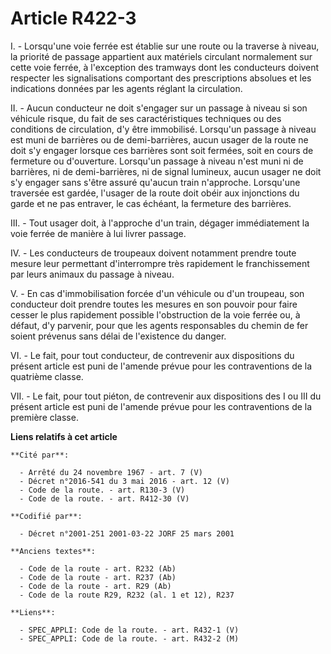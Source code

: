 # Article R422-3

I. - Lorsqu'une voie ferrée est établie sur une route ou la traverse à niveau, la priorité de passage appartient aux
matériels circulant normalement sur cette voie ferrée, à l'exception des tramways dont les conducteurs doivent respecter les
signalisations comportant des prescriptions absolues et les indications données par les agents réglant la circulation.

II. - Aucun conducteur ne doit s'engager sur un passage à niveau si son véhicule risque, du fait de ses caractéristiques
techniques ou des conditions de circulation, d'y être immobilisé. Lorsqu'un passage à niveau est muni de barrières ou de
demi-barrières, aucun usager de la route ne doit s'y engager lorsque ces barrières sont soit fermées, soit en cours de
fermeture ou d'ouverture. Lorsqu'un passage à niveau n'est muni ni de barrières, ni de demi-barrières, ni de signal lumineux,
aucun usager ne doit s'y engager sans s'être assuré qu'aucun train n'approche. Lorsqu'une traversée est gardée, l'usager de
la route doit obéir aux injonctions du garde et ne pas entraver, le cas échéant, la fermeture des barrières.

III. - Tout usager doit, à l'approche d'un train, dégager immédiatement la voie ferrée de manière à lui livrer passage.

IV. - Les conducteurs de troupeaux doivent notamment prendre toute mesure leur permettant d'interrompre très rapidement le
franchissement par leurs animaux du passage à niveau.

V. - En cas d'immobilisation forcée d'un véhicule ou d'un troupeau, son conducteur doit prendre toutes les mesures en son
pouvoir pour faire cesser le plus rapidement possible l'obstruction de la voie ferrée ou, à défaut, d'y parvenir, pour que
les agents responsables du chemin de fer soient prévenus sans délai de l'existence du danger.

VI. - Le fait, pour tout conducteur, de contrevenir aux dispositions du présent article est puni de l'amende prévue pour les
contraventions de la quatrième classe.

VII. - Le fait, pour tout piéton, de contrevenir aux dispositions des I ou III du présent article est puni de l'amende prévue
pour les contraventions de la première classe.

**Liens relatifs à cet article**

	**Cité par**:

	  - Arrêté du 24 novembre 1967 - art. 7 (V)
	  - Décret n°2016-541 du 3 mai 2016 - art. 12 (V)
	  - Code de la route. - art. R130-3 (V)
	  - Code de la route. - art. R412-30 (V)

	**Codifié par**:

	  - Décret n°2001-251 2001-03-22 JORF 25 mars 2001

	**Anciens textes**:

	  - Code de la route - art. R232 (Ab)
	  - Code de la route - art. R237 (Ab)
	  - Code de la route - art. R29 (Ab)
	  - Code de la route R29, R232 (al. 1 et 12), R237

	**Liens**:

	  - SPEC_APPLI: Code de la route. - art. R432-1 (V)
	  - SPEC_APPLI: Code de la route. - art. R432-2 (M)
